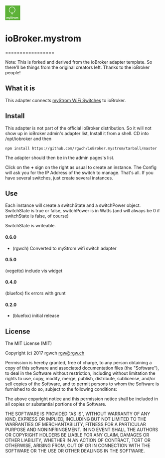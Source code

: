 ![Logo](admin/mystrom.png)

# ioBroker.mystrom
=================


Note: This is forked and derived from the ioBroker adapter template. So there'll be things from the original creators left.
Thanks to the ioBroker people!


## What it is

This adapter connects [myStrom WiFi Switches](https://mystrom.ch/wifi-switch) to ioBroker.

## Install

This adapter is not part of the official ioBroker distribution. So it will not show up in ioBroker admin's adapter list,
Install it from a shell. CD into /opt/iobroker and then

    npm install https://github.com/rgwch/ioBroker.mystrom/tarball/master

The adapter should then be in the admin pages's list.

Click on the **+** sign on the right as usual to create an instance. The Config will ask you for the IP Address of the switch to manage.
That's all. If you have several switches, just create several instances.

## Use

Each instance will create a switchState and a switchPower object. SwitchState is true or false, switchPower is in Watts 
(and will always be 0 if  switchState is false, of course)

SwitchState is writeable.

#### 0.6.0

* (rgwch) Converted to myStrom wifi switch adapter

#### 0.5.0

(vegetto) include vis widget

#### 0.4.0

(bluefox) fix errors with grunt

#### 0.2.0
* (bluefox) initial release

## License
The MIT License (MIT)

Copyright (c) 2017 rgwch <rgw@rgw.ch>

Permission is hereby granted, free of charge, to any person obtaining a copy
of this software and associated documentation files (the "Software"), to deal
in the Software without restriction, including without limitation the rights
to use, copy, modify, merge, publish, distribute, sublicense, and/or sell
copies of the Software, and to permit persons to whom the Software is
furnished to do so, subject to the following conditions:

The above copyright notice and this permission notice shall be included in
all copies or substantial portions of the Software.

THE SOFTWARE IS PROVIDED "AS IS", WITHOUT WARRANTY OF ANY KIND, EXPRESS OR
IMPLIED, INCLUDING BUT NOT LIMITED TO THE WARRANTIES OF MERCHANTABILITY,
FITNESS FOR A PARTICULAR PURPOSE AND NONINFRINGEMENT. IN NO EVENT SHALL THE
AUTHORS OR COPYRIGHT HOLDERS BE LIABLE FOR ANY CLAIM, DAMAGES OR OTHER
LIABILITY, WHETHER IN AN ACTION OF CONTRACT, TORT OR OTHERWISE, ARISING FROM,
OUT OF OR IN CONNECTION WITH THE SOFTWARE OR THE USE OR OTHER DEALINGS IN
THE SOFTWARE.
